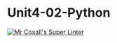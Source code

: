 # Unit4-02-Python
[![Mr Coxall's Super Linter](https://github.com/ishamisebb/Unit4-02-Python/workflows/Mr%20Coxall's%20Super%20Linter/badge.svg)](https://github.com/ishamisebb/Unit4-02-Python/actions/)

